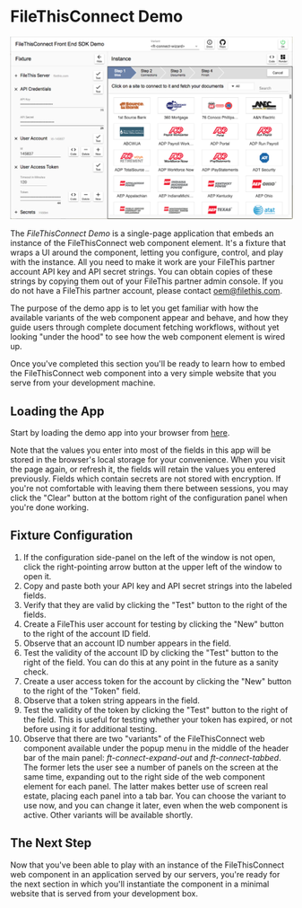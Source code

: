 # FileThisConnect Demo

![Thumbnail](assets/ft-connect-demo.png)

The _FileThisConnect Demo_ is a single-page application that embeds an instance of the FileThisConnect web component element. It's a fixture that wraps a UI around the component, letting you configure, control, and play with the instance. All you need to make it work are your FileThis partner account API key and API secret strings. You can obtain copies of these strings by copying them out of your FileThis partner admin console. If you do not have a FileThis partner account, please contact <oem@filethis.com>.

The purpose of the demo app is to let you get familiar with how the available variants of the web component appear and behave, and how they guide users through complete document fetching workflows, without yet looking "under the hood" to see how the web component element is wired up.

Once you've completed this section you'll be ready to learn how to embed the FileThisConnect web component into a very simple website that you serve from your development machine.

## Loading the App

Start by loading the demo app into your browser from [here](https://filethis.github.io/ft-connect-demo/).

Note that the values you enter into most of the fields in this app will be stored in the browser's local storage for your convenience. When you visit the page again, or refresh it, the fields will retain the values you entered previously. Fields which contain secrets are not stored with encryption. If you're not comfortable with leaving them there between sessions, you may click the "Clear" button at the bottom right of the configuration panel when you're done working.

## Fixture Configuration

1. If the configuration side-panel on the left of the window is not open, click the right-pointing arrow button at the upper left of the window to open it.
2. Copy and paste both your API key and API secret strings into the labeled fields.
3. Verify that they are valid by clicking the "Test" button to the right of the fields.
4. Create a FileThis user account for testing by clicking the "New" button to the right of the account ID field.
5. Observe that an account ID number appears in the field.
6. Test the validity of the account ID by clicking the "Test" button to the right of the field. You can do this at any point in the future as a sanity check.
7. Create a user access token for the account by clicking the "New" button to the right of the "Token" field.
8. Observe that a token string appears in the field.
9. Test the validity of the token by clicking the "Test" button to the right of the field. This is useful for testing whether your token has expired, or not before using it for additional testing.
10. Observe that there are two "variants" of the FileThisConnect web component available under the popup menu in the middle of the header bar of the main panel: _ft-connect-expand-out_ and _ft-connect-tabbed_. The former lets the user see a number of panels on the screen at the same time, expanding out to the right side of the web component element for each panel. The latter makes better use of screen real estate, placing each panel into a tab bar. You can choose the variant to use now, and you can change it later, even when the web component is active. Other variants will be available shortly.



## The Next Step

Now that you've been able to play with an instance of the FileThisConnect web component in an application served by our servers, you're ready for the next section in which you'll instantiate the component in a minimal website that is served from your development box.